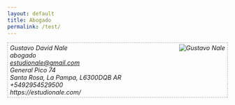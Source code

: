 ```yaml
---  
layout: default
title: Abogado
permalink: /test/
---  
```

<address><div class="vcard" style="border: 1px dashed #aaa; padding: 3px 5px;"><img style="float: right; margin-left: 5px" src="https://estudionale.com/images/logo.svg" alt="Gustavo Nale" class="photo"/><span class="fn n">
    <span class="given-name">Gustavo</span>
    <span class="additional-name">David</span>
    <span class="family-name">Nale</span>
    </span><div class="org">abogado</div><a class="email" href="mailto:estudionale@gmail.com">estudionale@gmail.com</a><div class="adr">
    <div class="street-address">General Pico 74</div>
    <span class="locality">Santa Rosa</span>, 
    <span class="region">La Pampa</span>,
    <span class="postal-code">L6300DQB</span>
    <span class="country-name">AR</span>
    </div><div class="tel">+5492954529500</div><div class="url">https://estudionale.com/</div>
<!--p style="font-size: .8em;">This hCard was created by using hCardCreator.com. (<a href="http://hcardcreator.com">more…</a>)</p--></div></address>


<br/>
<br/>
<br/>
<br/>
<br/>
